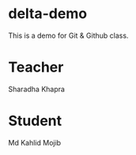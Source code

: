 # delta-demo
This is a demo for Git &amp; Github class.

# Teacher
Sharadha Khapra

# Student
Md Kahlid Mojib
